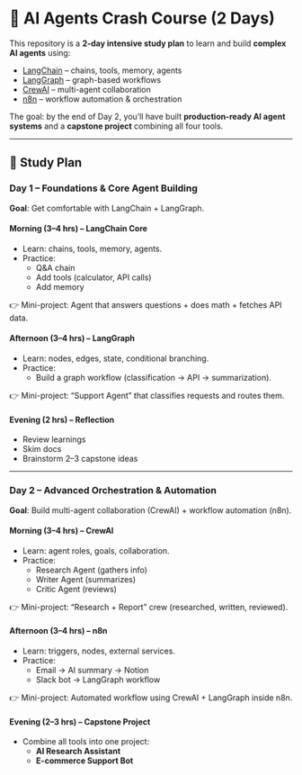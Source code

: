 # 🚀 AI Agents Crash Course (2 Days)

This repository is a **2-day intensive study plan** to learn and build **complex AI agents** using:

- [LangChain](https://www.langchain.com/) – chains, tools, memory, agents  
- [LangGraph](https://www.langchain.com/langgraph) – graph-based workflows  
- [CrewAI](https://www.crewai.com/) – multi-agent collaboration  
- [n8n](https://n8n.io/) – workflow automation & orchestration  

The goal: by the end of Day 2, you’ll have built **production-ready AI agent systems** and a **capstone project** combining all four tools.

---

## 📅 Study Plan

### **Day 1 – Foundations & Core Agent Building**

**Goal**: Get comfortable with LangChain + LangGraph.

#### Morning (3–4 hrs) – LangChain Core
- Learn: chains, tools, memory, agents.  
- Practice:
  - Q&A chain
  - Add tools (calculator, API calls)
  - Add memory  

👉 Mini-project: Agent that answers questions + does math + fetches API data.

#### Afternoon (3–4 hrs) – LangGraph
- Learn: nodes, edges, state, conditional branching.  
- Practice:
  - Build a graph workflow (classification → API → summarization).  

👉 Mini-project: “Support Agent” that classifies requests and routes them.

#### Evening (2 hrs) – Reflection
- Review learnings
- Skim docs
- Brainstorm 2–3 capstone ideas

---

### **Day 2 – Advanced Orchestration & Automation**

**Goal**: Build multi-agent collaboration (CrewAI) + workflow automation (n8n).

#### Morning (3–4 hrs) – CrewAI
- Learn: agent roles, goals, collaboration.  
- Practice:
  - Research Agent (gathers info)  
  - Writer Agent (summarizes)  
  - Critic Agent (reviews)  

👉 Mini-project: “Research + Report” crew (researched, written, reviewed).

#### Afternoon (3–4 hrs) – n8n
- Learn: triggers, nodes, external services.  
- Practice:
  - Email → AI summary → Notion
  - Slack bot → LangGraph workflow  

👉 Mini-project: Automated workflow using CrewAI + LangGraph inside n8n.

#### Evening (2–3 hrs) – Capstone Project
- Combine all tools into one project:
  - **AI Research Assistant**
  - **E-commerce Support Bot**